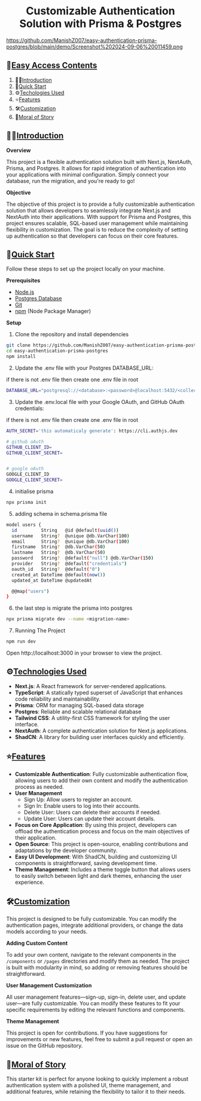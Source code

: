 <h1 align="center">Customizable Authentication Solution with Prisma & Postgres</h1>

https://github.com/ManishZ007/easy-authentication-prisma-postgres/blob/main/demo/Screenshot%202024-09-06%20011459.png

## 🧾<a href="easy-access-contents">Easy Access Contents</a>

1. 🙋‍♂️[Introduction](#introduction)
2. 🤩[Quick Start](#quick-start)
3. ⚙️[Techologies Used](#techologies-used)
4. ⭐[Features](#features)
5. 🛠️[Customization](#customization)
6. 🎊[Moral of Story](#moral-of-story)

## 🙋‍♂️<a href="introduction">Introduction</a>

**Overview**

This project is a flexible authentication solution built with Next.js, NextAuth, Prisma, and Postgres. It allows for rapid integration of authentication into your applications with minimal configuration. Simply connect your database, run the migration, and you're ready to go!

**Objective**

The objective of this project is to provide a fully customizable authentication solution that allows developers to seamlessly integrate Next.js and NextAuth into their applications. With support for Prisma and Postgres, this project ensures scalable, SQL-based user management while maintaining flexibility in customization. The goal is to reduce the complexity of setting up authentication so that developers can focus on their core features.

## 🤩<a href="quick-start">Quick Start</a>

Follow these steps to set up the project locally on your machine.

**Prerequisites**

- [Node.js](https://nodejs.org/en)
- [Postgres Database](https://www.postgresql.org)
- [Git](https://git-scm.com/)
- [npm](https://www.npmjs.com/) (Node Package Manager)

**Setup**

1. Clone the repository and install dependencies
```bash
git clone https://github.com/ManishZ007/easy-authentication-prisma-postgres.git
cd easy-authentication-prisma-postgres
npm install
```
2. Update the .env file with your Postgres DATABASE_URL:

  if there is not .env file then create one .env file in root
```bash
DATABASE_URL="postgresql://<database>:<password>@localhost:5432/<collection>"
```
3. Update the .env.local file with your Google OAuth, and GitHub OAuth credentials:

  if there is not .env file then create one .env file in root
```bash
AUTH_SECRET='this automaticaly generate': https://cli.authjs.dev

# github oAuth
GITHUB_CLIENT_ID=
GITHUB_CLIENT_SECRET=


# google oAuth
GOOGLE_CLIENT_ID
GOOGLE_CLIENT_SECRET=
```

4. initialise prisma
```bash
npx prisma init
```

5. adding schema in schema.prisma file
```bash
model users {
  id         String   @id @default(uuid())
  username   String?  @unique @db.VarChar(100)
  email      String?  @unique @db.VarChar(100)
  firstname  String?  @db.VarChar(50)
  lastname   String?  @db.VarChar(50)
  password   String?  @default("null") @db.VarChar(150)
  provider   String?  @default("credentials")
  oauth_id   String?  @default("0")
  created_at DateTime @default(now())
  updated_at DateTime @updatedAt

  @@map("users")
}
```

6. the last step is migrate the prisma into postgres
```bash
npx prisma migrate dev --name <migration-name>
```

7. Running The Project
```bash
npm run dev
```

Open http://localhost:3000 in your browser to view the project.


## ⚙️<a href="techologies-used">Technologies Used</a>

- **Next.js**: A React framework for server-rendered applications.
- **TypeScript**: A statically typed superset of JavaScript that enhances code reliability and maintainability.
- **Prisma**: ORM for managing SQL-based data storage
- **Postgres**: Reliable and scalable relational database
- **Tailwind CSS**: A utility-first CSS framework for styling the user interface.
- **NextAuth**: A complete authentication solution for Next.js applications.
- **ShadCN**: A library for building user interfaces quickly and efficiently.

## ⭐<a href="features">Features</a>

- **Customizable Authentication**: Fully customizable authentication flow, allowing users to add their own content and modify the authentication process as needed.
- **User Management**
   - Sign Up: Allow users to register an account.
   - Sign In: Enable users to log into their accounts.
   - Delete User: Users can delete their accounts if needed.
   - Update User: Users can update their account details.
- **Focus on Core Application**: By using this project, developers can offload the authentication process and focus on the main objectives of their application.
- **Open Source**: This project is open-source, enabling contributions and adaptations by the developer community.
- **Easy UI Development**: With ShadCN, building and customizing UI components is straightforward, saving development time.
- **Theme Management**: Includes a theme toggle button that allows users to easily switch between light and dark themes, enhancing the user experience.

## 🛠️<a href="customization">Customization</a>

This project is designed to be fully customizable. You can modify the authentication pages, integrate additional providers, or change the data models according to your needs.

**Adding Custom Content**

To add your own content, navigate to the relevant components in the ```/components``` or ```/pages``` directories and modify them as needed. The project is built with modularity in mind, so adding or removing features should be straightforward.

**User Management Customization**

All user management features—sign-up, sign-in, delete user, and update user—are fully customizable. You can modify these features to fit your specific requirements by editing the relevant functions and components.

**Theme Management**

This project is open for contributions. If you have suggestions for improvements or new features, feel free to submit a pull request or open an issue on the GitHub repository.

## 🎊<a href="moral-of-story">Moral of Story</a>

This starter kit is perfect for anyone looking to quickly implement a robust authentication system with a polished UI, theme management, and additional features, while retaining the flexibility to tailor it to their needs.

